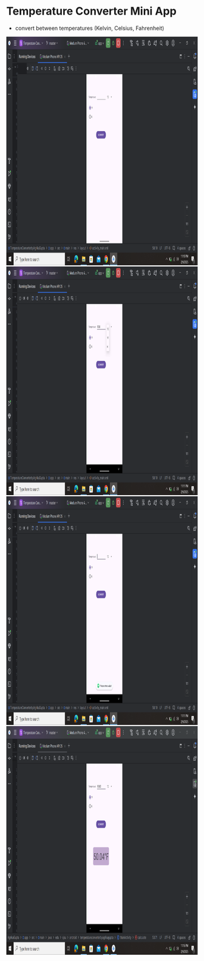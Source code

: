# Temperature Converter Mini App
- convert between temperatures (Kelvin, Celsius, Fahrenheit)

<img src="https://github.com/agrikatheprogrammer/TemperatureConverter/blob/main/image-5.png" width="800" height="600"/>
<img src="https://github.com/agrikatheprogrammer/TemperatureConverter/blob/main/image-6.png" width="800" height="600"/>
<img src="https://github.com/agrikatheprogrammer/TemperatureConverter/blob/main/image-906f1f89-4d3a-471d-bb9d-51bafe3ffea0.png" alt="Toast message displayed with no result due to user not entering any value" width="800" height="600"/>
<img src="https://github.com/agrikatheprogrammer/TemperatureConverter/blob/main/image-3376980c-cc56-4ddb-8fa3-188d0b930328.png" alt="Result shown after entering a value to convert from Celsius to Fahrenheit (selected radio button)" width="800" height="600"/>

